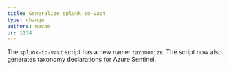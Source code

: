 ```yaml
---
title: Generalize splunk-to-vast
type: change
authors: mavam
pr: 1134
---
```


The `splunk-to-vast` script has a new name: `taxonomize`. The script now also
generates taxonomy declarations for Azure Sentinel.
